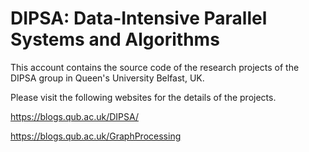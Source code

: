 
# DIPSA: Data-Intensive Parallel Systems and Algorithms

This account contains the source code of the research projects of the DIPSA group in Queen's University Belfast, UK. 

Please visit the following websites for the details of the projects.

https://blogs.qub.ac.uk/DIPSA/

https://blogs.qub.ac.uk/GraphProcessing
